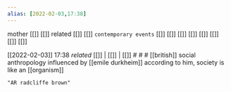```yaml
---
alias: [2022-02-03,17:38]
---
```

 mother [[]] [[]]
 related [[]] [[]]
 `contemporary events` [[]] [[]] [[]] [[]] [[]] [[]] [[]] [[]]

[[2022-02-03]] 17:38 _related_ [[]] | [[]] | [[]] # # #
[[british]]
social anthropology
influenced by [[emile durkheim]]
according to him, society is like an [[organism]]

```query
"AR radcliffe brown"
```